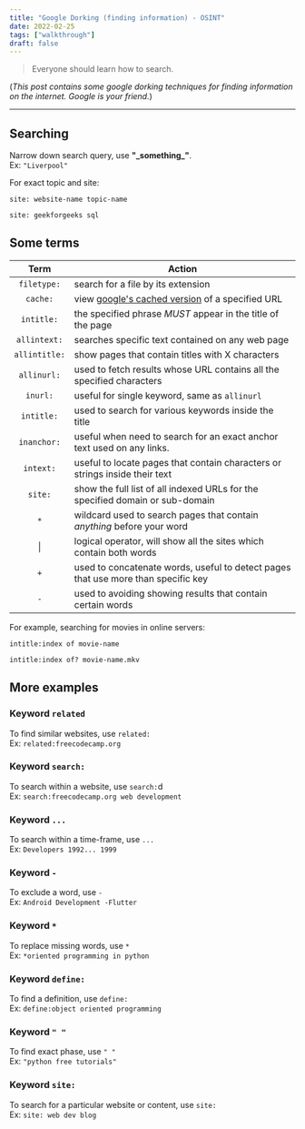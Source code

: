 ```yaml
---
title: "Google Dorking (finding information) - OSINT"
date: 2022-02-25
tags: ["walkthrough"]
draft: false
---
```


> Everyone should learn how to search.

(*This post contains some google dorking techniques for finding information on the internet. Google is your friend.*)

- - -

## Searching

Narrow down search query, use **"\_something\_"**.<br>
Ex: `"Liverpool"`

For exact topic and site:

```
site: website-name topic-name

site: geekforgeeks sql
```

## Some terms

| **Term**      | **Action**                                                                        |
|:-------------:| --------------------------------------------------------------------------------- |
| `filetype:`   | search for a file by its extension                                                |
| `cache:`      | view <ins>google's cached version</ins> of a specified URL                        |
| `intitle:`    | the specified phrase *MUST* appear in the title of the page                       |
| `allintext:`  | searches specific text contained on any web page                                  |
| `allintitle:` | show pages that contain titles with X characters                                  |
| `allinurl:`   | used to fetch results whose URL contains all the specified characters             |
| `inurl:`      | useful for single keyword, same as `allinurl`                                     |
| `intitle:`    | used to search for various keywords inside the title                              |
| `inanchor:`   | useful when need to search for an exact anchor text used on any links.            |
| `intext:`     | useful to locate pages that contain characters or strings inside their text       |
| `site:`       | show the full list of all indexed URLs for the specified domain or sub-domain     |
| `*`           | wildcard used to search pages that contain *anything* before your word            |
| \|            | logical operator, will show all the sites which contain both words                |
| `+`           | used to concatenate words, useful to detect pages that use more than specific key |
| `-`           | used to avoiding showing results that contain certain words                       |

For example, searching for movies in online servers:

```
intitle:index of movie-name

intitle:index of? movie-name.mkv
```

## More examples

### Keyword `related`

To find similar websites, use `related:` <br>
Ex: `related:freecodecamp.org`

### Keyword `search:`

To search within a website, use `search:`d <br>
Ex: `search:freecodecamp.org web development`

### Keyword `...`

To search within a time-frame, use `...` <br>
Ex: `Developers 1992... 1999`

### Keyword `-`

To exclude a word, use `-` <br>
Ex: `Android Development -Flutter`

### Keyword `*`

To replace missing words, use `*` <br>
Ex: `*oriented programming in python`

### Keyword `define:`

To find a definition, use `define:` <br>
Ex: `define:object oriented programming`

### Keyword `" "`

To find exact phase, use `" "` <br>
Ex: `"python free tutorials"`

### Keyword `site:`

To search for a particular website or content, use `site:` <br>
Ex: `site: web dev blog`
